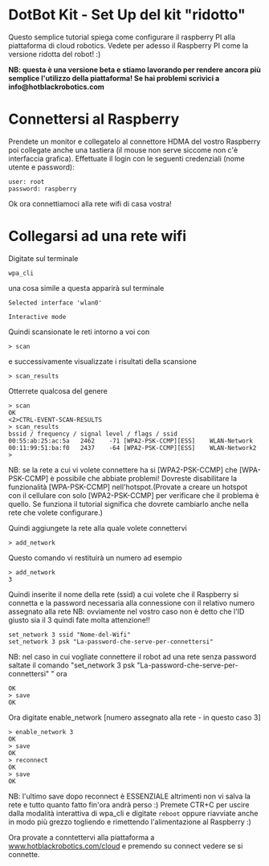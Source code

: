 # DotBot Kit - Set Up del kit "ridotto"

Questo semplice tutorial spiega come configurare il raspberry PI alla piattaforma di cloud robotics. Vedete per adesso il Raspberry PI come la versione ridotta del robot! :)

__NB: questa è una versione beta e stiamo lavorando per rendere ancora più semplice l'utilizzo della piattaforma! Se hai problemi scrivici a info@hotblackrobotics.com__

Connettersi al Raspberry
===
Prendete un monitor e collegatelo al connettore HDMA del vostro Raspberry poi collegate anche una tastiera (il mouse non serve siccome non c'è interfaccia grafica). 
Effettuate il login con le seguenti credenziali (nome utente e password):
```
user: root
password: raspberry
```
Ok ora connettiamoci alla rete wifi di casa vostra!


Collegarsi ad una rete wifi
===
Digitate sul terminale 
```
wpa_cli
```
una cosa simile a questa apparirà sul terminale
```
Selected interface 'wlan0'

Interactive mode
```
Quindi scansionate le reti intorno a voi con
```
> scan
```
e successivamente visualizzate i risultati della scansione

```
> scan_results
```
Otterrete qualcosa del genere
```
> scan
OK
<2>CTRL-EVENT-SCAN-RESULTS
> scan_results
bssid / frequency / signal level / flags / ssid
00:55:ab:25:ac:5a	2462	-71	[WPA2-PSK-CCMP][ESS]	WLAN-Network
00:11:99:51:ba:f0	2437	-64	[WPA2-PSK-CCMP][ESS]	WLAN-Network2
>
```
NB: se la rete a cui vi volete connettere ha si [WPA2-PSK-CCMP] che [WPA-PSK-CCMP] è possibile che abbiate problemi! Dovreste disabilitare la funzionalità [WPA-PSK-CCMP] nell'hotspot.(Provate a creare un hotspot con il cellulare con solo [WPA2-PSK-CCMP] per verificare che il problema è quello. Se funziona il tutorial significa che dovrete cambiarlo anche nella rete che volete configurare.)

Quindi aggiungete la rete alla quale volete connettervi
```
> add_network
```
Questo comando vi restituirà un numero ad esempio
```
> add_network
3
```
Quindi inserite il nome della rete (ssid) a cui volete che il Raspberry si connetta e la password necessaria alla connessione con il relativo numero assegnato alla rete
NB: ovviamente nel vostro caso non è detto che l'ID giusto sia il 3 quindi fate molta attenzione!!
```
set_network 3 ssid "Nome-del-Wifi"
set_network 3 psk "La-password-che-serve-per-connettersi"
```
NB: nel caso in cui vogliate connettere il robot ad una rete senza password saltate il comando "set_network 3 psk "La-password-che-serve-per-connettersi" "
ora 
```
OK
> save
OK
```
Ora digitate enable_network [numero assegnato alla rete - in questo caso 3]

```
> enable_network 3
OK
> save
OK
> reconnect 
OK
> save
OK
```
NB: l'ultimo save dopo reconnect è ESSENZIALE altrimenti non vi salva la rete e tutto quanto fatto fin'ora andrà perso :)
Premete CTR+C per uscire dalla modalità interattiva di wpa_cli e digitate ``` reboot ```  oppure riavviate anche in modo più grezzo togliendo e rimettendo l'alimentazione al Raspberry :)

Ora provate a conntettervi alla piattaforma a www.hotblackrobotics.com/cloud e premendo su connect vedere se si connette.
